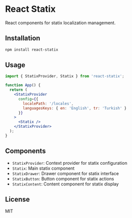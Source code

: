 # React Statix

React components for statix localization management.

## Installation

```bash
npm install react-statix
```

## Usage

```jsx
import { StatixProvider, Statix } from 'react-statix';

function App() {
  return (
    <StatixProvider 
      config={{
        localePath: '/locales',
        languagesKeys: { en: 'English', tr: 'Turkish' }
      }}
    >
      <Statix />
    </StatixProvider>
  );
}
```

## Components

- `StatixProvider`: Context provider for statix configuration
- `Statix`: Main statix component
- `StatixDrawer`: Drawer component for statix interface
- `StatixButton`: Button component for statix actions
- `StatixContent`: Content component for statix display

## License

MIT